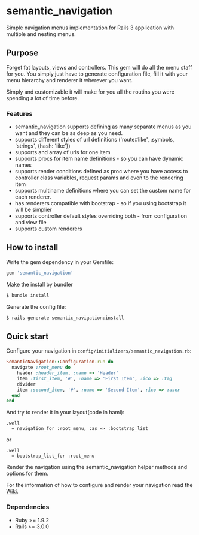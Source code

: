 # semantic_navigation

Simple navigation menus implementation for Rails 3 application with multiple and nesting menus.

## Purpose

Forget fat layouts, views and controllers. This gem will do all the menu staff for you.
You simply just have to generate configuration file, fill it with your menu hierarchy and renderer it wherever you want.

Simply and customizable it will make for you all the routins you were spending a lot of time before.

### Features

* semantic_navigation supports defining as many separate menus as you want and they can be as deep as you need.
* supports different styles of url definitions ('route#like', :symbols, 'strings', {hash: 'like'})
* supports and array of urls for one item
* supports procs for item name definitions - so you can have dynamic names
* supports render conditions defined as proc where you have access to controller class variables, request params and even to the rendering item
* supports multiname definitions where you can set the custom name for each renderer.
* has renderers compatible with bootstrap - so if you using bootstrap it will be simplier
* supports controller default styles overriding both - from configuration and view file
* supports custom renderers

## How to install

Write the gem dependency in your Gemfile:

```ruby
gem 'semantic_navigation'
```

Make the install by bundler

```bash
$ bundle install
```

Generate the config file:
```bash
$ rails generate semantic_navigation:install
```

## Quick start

Configure your navigation in `config/initializers/semantic_navigation.rb`:

```ruby
SemanticNavigation::Configuration.run do
  navigate :root_menu do
    header :header_item, :name => 'Header'
    item :first_item, '#', :name => 'First Item', :ico => :tag
    divider
    item :second_item, '#', :name => 'Second Item', :ico => :user
  end
end
```

And try to render it in your layout(code in haml):

```haml
.well
  = navigation_for :root_menu, :as => :bootstrap_list
```

or

```haml
.well
  = bootstrap_list_for :root_menu
```

Render the navigation using the semantic_navigation helper methods and options for them.

For the information of how to configure and render your navigation read the [Wiki](https://github.com/fr33z3/semantic_navigation/wiki).

### Dependencies

* Ruby >= 1.9.2
* Rails >= 3.0.0

